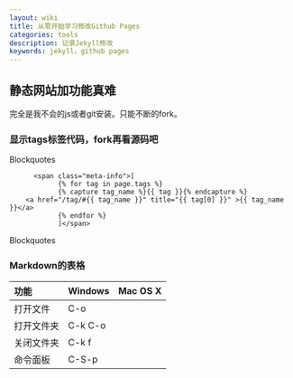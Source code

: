 ```yaml
---
layout: wiki
title: 从零开始学习修改Github Pages
categories: tools
description: 记录Jekyll修改
keywords: jekyll，github pages 
---
```


## 静态网站加功能真难

完全是我不会的js或者git安装。只能不断的fork。

### 显示tags标签代码，fork再看源码吧
Blockquotes
<!-- Leo标签的完整引用代码 -->
          <span class="meta-info">[
                {% for tag in page.tags %}
                {% capture tag_name %}{{ tag }}{% endcapture %}
		<a href="/tag/#{{ tag_name }}" title="{{ tag[0] }}" >{{ tag_name }}</a>
                {% endfor %}
                ]</span>

Blockquotes

### Markdown的表格

| 功能              | Windows | Mac OS X |
|:------------------|:--------|:---------|
| 打开文件          | C-o     |          |
| 打开文件夹        | C-k C-o |          |
| 关闭文件夹        | C-k f   |          |
| 命令面板          | C-S-p   |          |


